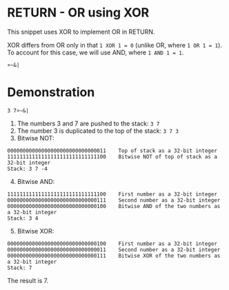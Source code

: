 # RETURN - OR using XOR

This snippet uses XOR to implement OR in RETURN.

XOR differs from OR only in that `1 XOR 1 = 0` (unlike OR, where `1 OR 1 = 1`). To account for this case, we will use AND, where `1 AND 1 = 1`.

```
¤~&|
```

# Demonstration
```
3 7¤~&|
```

1. The numbers 3 and 7 are pushed to the stack: `3 7`
2. The number 3 is duplicated to the top of the stack: `3 7 3`
3. Bitwise NOT:
```
00000000000000000000000000000011    Top of stack as a 32-bit integer
11111111111111111111111111111100    Bitwise NOT of top of stack as a 32-bit integer
Stack: 3 7 -4
```
4. Bitwise AND:
```
11111111111111111111111111111100    First number as a 32-bit integer
00000000000000000000000000000111    Second number as a 32-bit integer
00000000000000000000000000000100    Bitwise AND of the two numbers as a 32-bit integer
Stack: 3 4
```
5. Bitwise XOR:
```
00000000000000000000000000000100    First number as a 32-bit integer
00000000000000000000000000000011    Second number as a 32-bit integer
00000000000000000000000000000111    Bitwise XOR of the two numbers as a 32-bit integer
Stack: 7
```

The result is 7.
